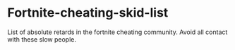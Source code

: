 # Fortnite-cheating-skid-list
List of absolute retards in the fortnite cheating community. Avoid all contact with these slow people.
